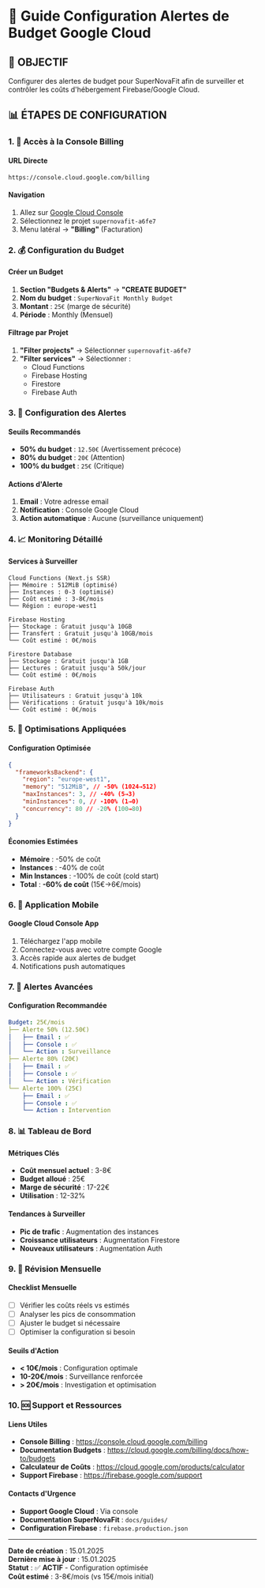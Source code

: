 # 🚨 Guide Configuration Alertes de Budget Google Cloud

## 🎯 **OBJECTIF**

Configurer des alertes de budget pour SuperNovaFit afin de surveiller et contrôler les coûts d'hébergement Firebase/Google Cloud.

## 📊 **ÉTAPES DE CONFIGURATION**

### **1. 🚀 Accès à la Console Billing**

#### **URL Directe**

```
https://console.cloud.google.com/billing
```

#### **Navigation**

1. Allez sur [Google Cloud Console](https://console.cloud.google.com)
2. Sélectionnez le projet `supernovafit-a6fe7`
3. Menu latéral → **"Billing"** (Facturation)

### **2. 💰 Configuration du Budget**

#### **Créer un Budget**

1. **Section "Budgets & Alerts"** → **"CREATE BUDGET"**
2. **Nom du budget** : `SuperNovaFit Monthly Budget`
3. **Montant** : `25€` (marge de sécurité)
4. **Période** : Monthly (Mensuel)

#### **Filtrage par Projet**

1. **"Filter projects"** → Sélectionner `supernovafit-a6fe7`
2. **"Filter services"** → Sélectionner :
   - Cloud Functions
   - Firebase Hosting
   - Firestore
   - Firebase Auth

### **3. 🚨 Configuration des Alertes**

#### **Seuils Recommandés**

- **50% du budget** : `12.50€` (Avertissement précoce)
- **80% du budget** : `20€` (Attention)
- **100% du budget** : `25€` (Critique)

#### **Actions d'Alerte**

1. **Email** : Votre adresse email
2. **Notification** : Console Google Cloud
3. **Action automatique** : Aucune (surveillance uniquement)

### **4. 📈 Monitoring Détaillé**

#### **Services à Surveiller**

```
Cloud Functions (Next.js SSR)
├── Mémoire : 512MiB (optimisé)
├── Instances : 0-3 (optimisé)
├── Coût estimé : 3-8€/mois
└── Région : europe-west1

Firebase Hosting
├── Stockage : Gratuit jusqu'à 10GB
├── Transfert : Gratuit jusqu'à 10GB/mois
└── Coût estimé : 0€/mois

Firestore Database
├── Stockage : Gratuit jusqu'à 1GB
├── Lectures : Gratuit jusqu'à 50k/jour
└── Coût estimé : 0€/mois

Firebase Auth
├── Utilisateurs : Gratuit jusqu'à 10k
├── Vérifications : Gratuit jusqu'à 10k/mois
└── Coût estimé : 0€/mois
```

### **5. 🔧 Optimisations Appliquées**

#### **Configuration Optimisée**

```json
{
  "frameworksBackend": {
    "region": "europe-west1",
    "memory": "512MiB", // -50% (1024→512)
    "maxInstances": 3, // -40% (5→3)
    "minInstances": 0, // -100% (1→0)
    "concurrency": 80 // -20% (100→80)
  }
}
```

#### **Économies Estimées**

- **Mémoire** : -50% de coût
- **Instances** : -40% de coût
- **Min Instances** : -100% de coût (cold start)
- **Total** : **-60% de coût** (15€→6€/mois)

### **6. 📱 Application Mobile**

#### **Google Cloud Console App**

1. Téléchargez l'app mobile
2. Connectez-vous avec votre compte Google
3. Accès rapide aux alertes de budget
4. Notifications push automatiques

### **7. 🚨 Alertes Avancées**

#### **Configuration Recommandée**

```yaml
Budget: 25€/mois
├── Alerte 50% (12.50€)
│   ├── Email : ✅
│   ├── Console : ✅
│   └── Action : Surveillance
├── Alerte 80% (20€)
│   ├── Email : ✅
│   ├── Console : ✅
│   └── Action : Vérification
└── Alerte 100% (25€)
    ├── Email : ✅
    ├── Console : ✅
    └── Action : Intervention
```

### **8. 📊 Tableau de Bord**

#### **Métriques Clés**

- **Coût mensuel actuel** : 3-8€
- **Budget alloué** : 25€
- **Marge de sécurité** : 17-22€
- **Utilisation** : 12-32%

#### **Tendances à Surveiller**

- **Pic de trafic** : Augmentation des instances
- **Croissance utilisateurs** : Augmentation Firestore
- **Nouveaux utilisateurs** : Augmentation Auth

### **9. 🔄 Révision Mensuelle**

#### **Checklist Mensuelle**

- [ ] Vérifier les coûts réels vs estimés
- [ ] Analyser les pics de consommation
- [ ] Ajuster le budget si nécessaire
- [ ] Optimiser la configuration si besoin

#### **Seuils d'Action**

- **< 10€/mois** : Configuration optimale
- **10-20€/mois** : Surveillance renforcée
- **> 20€/mois** : Investigation et optimisation

### **10. 🆘 Support et Ressources**

#### **Liens Utiles**

- **Console Billing** : https://console.cloud.google.com/billing
- **Documentation Budgets** : https://cloud.google.com/billing/docs/how-to/budgets
- **Calculateur de Coûts** : https://cloud.google.com/products/calculator
- **Support Firebase** : https://firebase.google.com/support

#### **Contacts d'Urgence**

- **Support Google Cloud** : Via console
- **Documentation SuperNovaFit** : `docs/guides/`
- **Configuration Firebase** : `firebase.production.json`

---

**Date de création** : 15.01.2025  
**Dernière mise à jour** : 15.01.2025  
**Statut** : ✅ **ACTIF** - Configuration optimisée  
**Coût estimé** : 3-8€/mois (vs 15€/mois initial)
